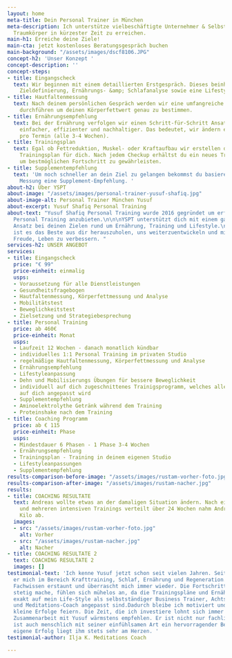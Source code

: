 ```yaml
---
layout: home
meta-title: Dein Personal Trainer in München
meta-description: Ich unterstütze vielbeschäftigte Unternehmer & Selbstständige Ihren
  Traumkörper in kürzester Zeit zu erreichen.
main-h1: Erreiche deine Ziele!
main-cta: jetzt kostenloses Beratungsgespräch buchen
main-background: "/assets/images/dscf8106.JPG"
concept-h2: 'Unser Konzept '
concept-description: ''
concept-steps:
- title: Eingangscheck
  text: Wir beginnen mit einem detaillierten Erstgespräch. Dieses beinhaltet eine
    Zieldefinierung, Ernährungs- &amp; Schlafanalyse sowie eine Lifestyle-Optimierung.
- title: Hautfaltenmessung
  text: Nach deinem persönlichen Gespräch werden wir eine umfangreiche YPSI Hautfaltenmessung
    durchführen um deinen Körperfettwert genau zu bestimmen.
- title: Ernährungsempfehlung
  text: Bei der Ernährung verfolgen wir einen Schritt-für-Schritt Ansatz. Dies ist
    einfacher, effizienter und nachhaltiger. Das bedeutet, wir ändern eine Mahlzeit
    pro Termin (alle 3-4 Wochen).
- title: Trainingsplan
  text: Egal ob Fettreduktion, Muskel- oder Kraftaufbau wir erstellen den passenden
    Trainingsplan für dich. Nach jedem Checkup erhältst du ein neues Trainingsprogramm
    um bestmöglichen Fortschritt zu gewährleisten.
- title: Supplementempfehlung
  text: 'Um noch schneller an dein Ziel zu gelangen bekommst du basierend auf deiner
    Messung eine Supplement-Empfehlung. '
about-h2: Über YSPT
about-image: "/assets/images/personal-trainer-yusuf-shafiq.jpg"
about-image-alt: Personal Trainer München Yusuf
about-excerpt: Yusuf Shafiq Personal Training
about-text: "Yusuf Shafiq Personal Training wurde 2016 gegründet um erfolgsorientiertes
  Personal Training anzubieten.\n\n\nYSPT unterstützt dich mit einem ganzheitlichen
  Ansatz bei deinen Zielen rund um Ernährung, Training und Lifestyle.\n\n\nUnser Ziel
  ist es das Beste aus dir herauszuholen, uns weiterzuentwickeln und mit Spaß und
  Freude, Leben zu verbessern. "
services-h2: UNSER ANGEBOT
services:
- title: Eingangscheck
  price: "€ 99"
  price-einheit: einmalig
  usps:
  - Voraussetzung für alle Dienstleistungen
  - Gesundheitsfragebogen
  - Hautfaltenmessung, Körperfettmessung und Analyse
  - Mobilitätstest
  - Beweglichkeitstest
  - Zielsetzung und Strategiebesprechung
- title: Personal Training
  price: ab 460€
  price-einheit: Monat
  usps:
  - Laufzeit 12 Wochen - danach monatlich kündbar
  - individuelles 1:1 Personal Training im privaten Studio
  - regelmäßige Hautfaltenmessung, Körperfettmessung und Analyse
  - Ernährungsempfehlung
  - Lifestyleanpassung
  - Dehn und Mobilisierungs Übungen für bessere Beweglichkeit
  - individuell auf dich zugeschnittenes Trainigsprogramm, welches alle 3-4 Wochen
    auf dich angepasst wird
  - Supplementempfehlung
  - Aminoelektrolythe Getränk während dem Training
  - Proteinshake nach dem Training
- title: Coaching Programm
  price: ab € 115
  price-einheit: Phase
  usps:
  - Mindestdauer 6 Phasen - 1 Phase 3-4 Wochen
  - Ernährungsempfehlung
  - Trainingsplan - Training in deinem eigenen Studio
  - Lifestyleanpassungen
  - Supplementempfehlung
results-comparison-before-image: "/assets/images/rustam-vorher-foto.jpg"
results-comparison-after-image: "/assets/images/rustam-nacher.jpg"
results:
- title: COACHING RESULTATE
  text: Andreas wollte etwas an der damaligen Situation ändern. Nach einem Erstgespräch
    und mehreren intensiven Trainings verteilt über 24 Wochen nahm Andreas fast 30
    Kilo ab.
  images:
  - src: "/assets/images/rustam-vorher-foto.jpg"
    alt: Vorher
  - src: "/assets/images/rustam-nacher.jpg"
    alt: Nacher
- title: COACHING RESULTATE 2
  text: COACHING RESULTATE 2
  images: []
testimonial-text: 'Ich kenne Yusuf jetzt schon seit vielen Jahren. Seit 2020 begleitet
  er mich im Bereich Krafttraining, Schlaf, Ernährung und Regeneration. Sein außergewöhnliches
  Fachwissen erstaunt und überrascht mich immer wieder. Die Fortschritte, die ich
  stetig mache, fühlen sich mühelos an, da die Trainingspläne und Ernährungstipps
  exakt auf mein Life-Style als selbstständiger Business Trainer, Achtsamkeits-Trainer
  und Meditations-Coach angepasst sind.Dadurch bleibe ich motiviert und kann so regelmäßig
  kleine Erfolge feiern. Die Zeit, die ich investiere lohnt sich immer! Ich kann die
  Zusammenarbeit mit Yusuf wärmstens empfehlen. Er ist nicht nur fachlich top, er
  ist auch menschlich mit seiner einfühlsamen Art ein hervorragender Begleiter. Der
  eigene Erfolg liegt ihm stets sehr am Herzen. '
testimonial-author: Ilja K. Meditations Coach

---
```

